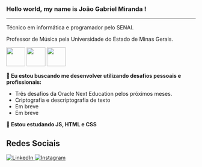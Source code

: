 ### Hello world, my name is João Gabriel Miranda !
____
Técnico em informática e programador pelo SENAI.

Professor de Música pela Universidade do Estado de Minas Gerais.

  <img width="50" src="https://cdn.jsdelivr.net/gh/devicons/devicon/icons/javascript/javascript-plain.svg" /> <img width="50" src="https://cdn.jsdelivr.net/gh/devicons/devicon/icons/html5/html5-plain.svg" /> <img width="50" src="https://cdn.jsdelivr.net/gh/devicons/devicon/icons/css3/css3-plain.svg" />
          


**🔭 Eu estou buscando me desenvolver utilizando desafios pessoais e profissionais:**
 - Três desafios da Oracle Next Education pelos próximos meses.
 - Criptografia e descriptografia de texto
 - Em breve
 - Em breve
 
**🌱 Estou estudando JS, HTML e CSS**

## Redes Sociais
<a href="https://www.linkedin.com/in/joaogami/"> ![LinkedIn](https://img.shields.io/badge/linkedin-%230077B5.svg?style=for-the-badge&logo=linkedin&logoColor=white) </a>
<a href="https://www.instagram.com/joaogami"> ![Instagram](https://img.shields.io/badge/Instagram-%23E4405F.svg?style=for-the-badge&logo=Instagram&logoColor=white)</a>

